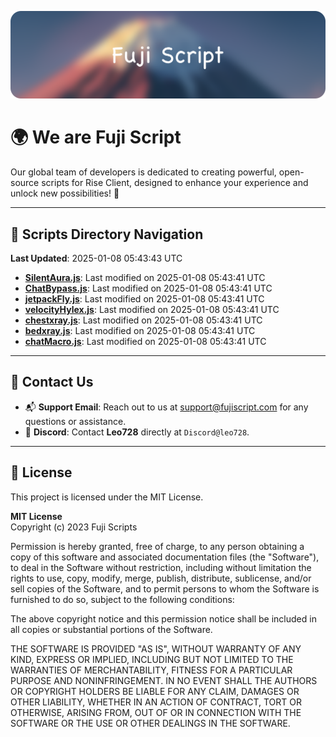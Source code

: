 ![Banner](.github/b.webp)

# 🌍 **We are Fuji Script**

Our global team of developers is dedicated to creating powerful, open-source scripts for Rise Client, designed to enhance your experience and unlock new possibilities! 🌟

---
<!-- SCRIPTS_NAVIGATION_START -->
## 📂 **Scripts Directory Navigation**

**Last Updated**: 2025-01-08 05:43:43 UTC

- **[SilentAura.js](scripts/SilentAura.js)**: Last modified on 2025-01-08 05:43:41 UTC
- **[ChatBypass.js](scripts/ChatBypass.js)**: Last modified on 2025-01-08 05:43:41 UTC
- **[jetpackFly.js](scripts/jetpackFly.js)**: Last modified on 2025-01-08 05:43:41 UTC
- **[velocityHylex.js](scripts/velocityHylex.js)**: Last modified on 2025-01-08 05:43:41 UTC
- **[chestxray.js](scripts/chestxray.js)**: Last modified on 2025-01-08 05:43:41 UTC
- **[bedxray.js](scripts/bedxray.js)**: Last modified on 2025-01-08 05:43:41 UTC
- **[chatMacro.js](scripts/chatMacro.js)**: Last modified on 2025-01-08 05:43:41 UTC

<!-- SCRIPTS_NAVIGATION_END -->

---

## 💬 **Contact Us**  
- 📬 **Support Email**: Reach out to us at [support@fujiscript.com](mailto:support@fujiscript.com) for any questions or assistance.  
- 💬 **Discord**: Contact **Leo728** directly at `Discord@leo728`.

---

## 📜 **License**

This project is licensed under the MIT License.  

**MIT License**  
Copyright (c) 2023 Fuji Scripts  

Permission is hereby granted, free of charge, to any person obtaining a copy of this software and associated documentation files (the "Software"), to deal in the Software without restriction, including without limitation the rights to use, copy, modify, merge, publish, distribute, sublicense, and/or sell copies of the Software, and to permit persons to whom the Software is furnished to do so, subject to the following conditions:  

The above copyright notice and this permission notice shall be included in all copies or substantial portions of the Software.  

THE SOFTWARE IS PROVIDED "AS IS", WITHOUT WARRANTY OF ANY KIND, EXPRESS OR IMPLIED, INCLUDING BUT NOT LIMITED TO THE WARRANTIES OF MERCHANTABILITY, FITNESS FOR A PARTICULAR PURPOSE AND NONINFRINGEMENT. IN NO EVENT SHALL THE AUTHORS OR COPYRIGHT HOLDERS BE LIABLE FOR ANY CLAIM, DAMAGES OR OTHER LIABILITY, WHETHER IN AN ACTION OF CONTRACT, TORT OR OTHERWISE, ARISING FROM, OUT OF OR IN CONNECTION WITH THE SOFTWARE OR THE USE OR OTHER DEALINGS IN THE SOFTWARE.  
